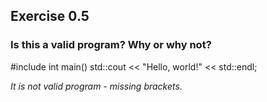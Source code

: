 ## Exercise 0.5
### Is this a valid program? Why or why not?

#include <iostream>
int main() std::cout << "Hello, world!" << std::endl;


*It is not valid program - missing brackets.*
